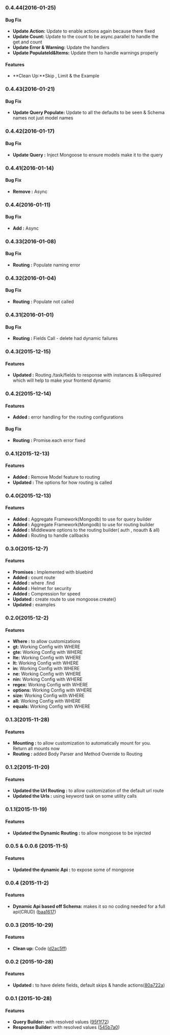 ### 0.4.44(2016-01-25)

#### Bug Fix
* **Update Action:** Update to enable actions again because there fixed
* **Update Count:** Update to the count to be async.parallel to handle the get and count
* **Update Error & Warning:** Update the handlers
* **Update PopulateId&Items:** Update them to handle warnings properly

#### Features
* **Clean Up:**Skip , Limit & the Example

### 0.4.43(2016-01-21)

#### Bug Fix
* **Update Query Populate:** Update to all the defaults to be seen & Schema names not just model names

### 0.4.42(2016-01-17)

#### Bug Fix
* **Update Query :** Inject Mongoose to ensure models make it to the query

### 0.4.41(2016-01-14)

#### Bug Fix
* **Remove :** Async
### 0.4.4(2016-01-11)

#### Bug Fix
* **Add :** Async

### 0.4.33(2016-01-08)

#### Bug Fix
* **Routing :** Populate naming error 

### 0.4.32(2016-01-04)

#### Bug Fix
* **Routing :** Populate not called 

### 0.4.31(2016-01-01)

#### Bug Fix
* **Routing :** Fields Call - delete had dynamic failures

### 0.4.3(2015-12-15)

#### Features
* **Updated :** Routing /task/fields to response with instances & isRequired which will help to make your frontend dynamic

### 0.4.2(2015-12-14)

#### Features
* **Added :** error handling for the routing configurations

#### Bug Fix
* **Routing :** Promise.each error fixed

### 0.4.1(2015-12-13)

#### Features
* **Added :** Remove Model feature to routing
* **Updated :** The options for how routing is called


### 0.4.0(2015-12-13)

#### Features
* **Added :** Aggregate Framework(Mongodb) to use for query builder
* **Added :** Aggregate Framework(Mongodb) to use for routing builder
* **Added :** Middleware options to the routing builder( auth , noauth & all)
* **Added :** Routing to handle callbacks

### 0.3.0(2015-12-7)

#### Features
* **Promises :** Implemented with bluebird
* **Added :** count route 
* **Added :** where .find 
* **Added :** Helmet for security 
* **Added :** Compression for speed  
* **Updated :** create route to use mongoose.create()
* **Updated :** examples

### 0.2.0(2015-12-2)

#### Features
* **Where :** to allow customizations
* **gt:** Working Config with WHERE
* **gte:** Working Config with WHERE
* **lte:** Working Config with WHERE
* **lt:** Working Config with WHERE
* **in:** Working Config with WHERE
* **ne:** Working Config with WHERE
* **nin:** Working Config with WHERE
* **regex:** Working Config with WHERE
* **options:** Working Config with WHERE
* **size:** Working Config with WHERE
* **all:** Working Config with WHERE
* **equals:** Working Config with WHERE


### 0.1.3(2015-11-28)

#### Features

* **Mounting :** to allow customization to automatically mount for you. Return all mounts now
* **Routing :** added Body Parser and Method Override to Routing

### 0.1.2(2015-11-20)

#### Features

* **Updated the Url Routing :** to allow customization of the default url route
* **Updated the Urls :** using keyword task on some utility calls

### 0.1.1(2015-11-19)

#### Features

* **Updated the Dynamic Routing :** to allow mongoose to be injected

### 0.0.5 & 0.0.6 (2015-11-5)

#### Features

* **Updated the dynamic Api :** to expose some of mongoose

### 0.0.4 (2015-11-2)

#### Features

* **Dynamic Api based off Schema:**  makes it so no coding needed for a full api(CRUD) ([baa1617](https://github.com/GreenPioneer/buildreq/commit/dcde3e48dc44da3a31c6fac6e20ed36111d2d3cb))

### 0.0.3 (2015-10-29)

#### Features

* **Clean up:**  Code ([d2ac5ff](https://github.com/GreenPioneer/buildreq/commit/86d8ffeb3123e35eb1ebd8fd0be43ee94bfeb27a))

### 0.0.2 (2015-10-28)

#### Features

* **Updated :** to have delete fields, default skips & handle actions([80a722a](https://github.com/GreenPioneer/buildreq/commit/86d8ffeb3123e35eb1ebd8fd0be43ee94bfeb27a))

### 0.0.1 (2015-10-28)

#### Features

* **Query Builder:**  with resolved values ([95f1f72](https://github.com/GreenPioneer/buildreq/commit/86d8ffeb3123e35eb1ebd8fd0be43ee94bfeb27a))
* **Response Builder:**  with resolved values ([545b7a0](https://github.com/GreenPioneer/buildreq/commit/545b7a0c461da7d74507920ced32b5dc552e7c0e))
